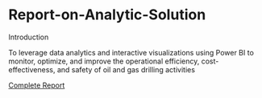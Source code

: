 # Report-on-Analytic-Solution

Introduction 

To leverage data analytics and interactive visualizations using Power BI to monitor, optimize, and improve the operational efficiency, cost-effectiveness, and safety of oil and gas drilling activities

[Complete Report](https://github.com/chinedu360i/Report-on-Analytic-Solution/blob/main/Report%20on%20Analytic%20Solution.pdf)
